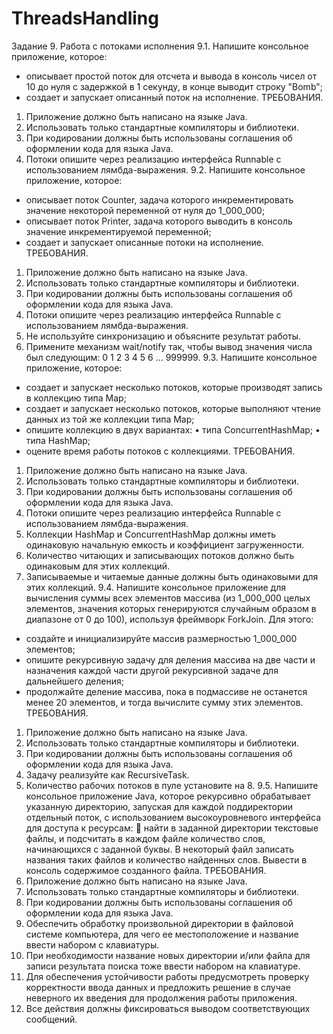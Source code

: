 # ThreadsHandling 
Задание 9.
Работа с потоками исполнения
9.1. Напишите консольное приложение, которое:
- описывает простой поток для отсчета и вывода в консоль чисел от 10 до нуля с задержкой в 1 секунду, в конце выводит строку "Bomb";
- создает и запускает описанный поток на исполнение.
ТРЕБОВАНИЯ.
1. Приложение должно быть написано на языке Java.
2. Использовать только стандартные компиляторы и библиотеки.
3. При кодировании должны быть использованы соглашения об оформлении кода для языка Java.
4. Потоки опишите через реализацию интерфейса Runnable с использованием лямбда-выражения.
9.2. Напишите консольное приложение, которое:
- описывает поток Counter, задача которого инкрементировать значение некоторой переменной от нуля до 1_000_000;
- описывает поток Printer, задача которого выводить в консоль значение инкрементируемой переменной;
- создает и запускает описанные потоки на исполнение.
ТРЕБОВАНИЯ.
1. Приложение должно быть написано на языке Java.
2. Использовать только стандартные компиляторы и библиотеки.
3. При кодировании должны быть использованы соглашения об оформлении кода для языка Java.
4. Потоки опишите через реализацию интерфейса Runnable с использованием лямбда-выражения.
5. Не используйте синхронизацию и объясните результат работы.
6. Примените механизм wait/notify так, чтобы вывод значения числа был следующим: 0 1 2 3 4 5 6 … 999999.
9.3. Напишите консольное приложение, которое:
- создает и запускает несколько потоков, которые производят запись в коллекцию типа Map;
- создает и запускает несколько потоков, которые выполняют чтение данных из той же коллекции типа Map;
- опишите коллекцию в двух вариантах:
• типа ConcurrentHashMap;
• типа HashMap;
- оцените время работы потоков с коллекциями.
ТРЕБОВАНИЯ.
1. Приложение должно быть написано на языке Java.
2. Использовать только стандартные компиляторы и библиотеки.
3. При кодировании должны быть использованы соглашения об оформлении кода для языка Java.
4. Потоки опишите через реализацию интерфейса Runnable с использованием лямбда-выражения.
5. Коллекции HashMap и ConcurrentHashMap должны иметь одинаковую начальную емкость и коэффициент загруженности.
6. Количество читающих и записывающих потоков должно быть одинаковым для этих коллекций.
7. Записываемые и читаемые данные должны быть одинаковыми для этих коллекций.
9.4. Напишите консольное приложение для вычисления суммы всех элементов массива (из 1_000_000 целых элементов, значения которых генерируются случайным образом в диапазоне от 0 до 100), используя фреймворк ForkJoin. Для этого:
- создайте и инициализируйте массив размерностью 1_000_000 элементов;
- опишите рекурсивную задачу для деления массива на две части и назначения каждой части другой рекурсивной задаче для дальнейшего деления;
- продолжайте деление массива, пока в подмассиве не останется менее 20 элементов, и тогда вычислите сумму этих элементов.
ТРЕБОВАНИЯ.
1. Приложение должно быть написано на языке Java.
2. Использовать только стандартные компиляторы и библиотеки.
3. При кодировании должны быть использованы соглашения об оформлении кода для языка Java.
4. Задачу реализуйте как RecursiveTask.
5. Количество рабочих потоков в пуле установите на 8.
9.5. Напишите консольное приложение Java, которое рекурсивно обрабатывает указанную директорию, запуская для каждой поддиректории отдельный поток, с использованием высокоуровневого интерфейса для доступа к ресурсам:
 найти в заданной директории текстовые файлы, и подсчитать в каждом файле количество слов, начинающихся с заданной буквы. В некоторый файл записать названия таких файлов и количество найденных слов. Вывести в консоль содержимое созданного файла.
ТРЕБОВАНИЯ.
1. Приложение должно быть написано на языке Java.
2. Использовать только стандартные компиляторы и библиотеки.
3. При кодировании должны быть использованы соглашения об оформлении кода для языка Java.
4. Обеспечить обработку произвольной директории в файловой системе компьютера, для чего ее местоположение и название ввести набором с клавиатуры.
5. При необходимости название новых директории и/или файла для записи результата поиска тоже ввести набором на клавиатуре.
6. Для обеспечения устойчивости работы предусмотреть проверку корректности ввода данных и предложить решение в случае неверного их введения для продолжения работы приложения.
7. Все действия должны фиксироваться выводом соответствующих сообщений.
